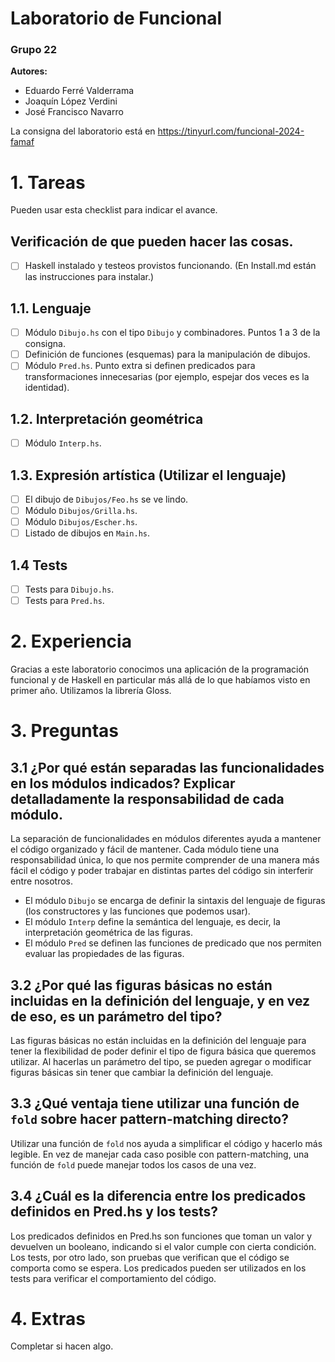 # Laboratorio de Funcional
### Grupo 22
**Autores:** 
- Eduardo Ferré Valderrama 
- Joaquín López Verdini
- José Francisco Navarro

La consigna del laboratorio está en https://tinyurl.com/funcional-2024-famaf

# 1. Tareas
Pueden usar esta checklist para indicar el avance.

## Verificación de que pueden hacer las cosas.
- [ ] Haskell instalado y testeos provistos funcionando. (En Install.md están las instrucciones para instalar.)

## 1.1. Lenguaje
- [ ] Módulo `Dibujo.hs` con el tipo `Dibujo` y combinadores. Puntos 1 a 3 de la consigna.
- [ ] Definición de funciones (esquemas) para la manipulación de dibujos.
- [ ] Módulo `Pred.hs`. Punto extra si definen predicados para transformaciones innecesarias (por ejemplo, espejar dos veces es la identidad).

## 1.2. Interpretación geométrica
- [ ] Módulo `Interp.hs`.

## 1.3. Expresión artística (Utilizar el lenguaje)
- [ ] El dibujo de `Dibujos/Feo.hs` se ve lindo.
- [ ] Módulo `Dibujos/Grilla.hs`.
- [ ] Módulo `Dibujos/Escher.hs`.
- [ ] Listado de dibujos en `Main.hs`.

## 1.4 Tests
- [ ] Tests para `Dibujo.hs`.
- [ ] Tests para `Pred.hs`.

# 2. Experiencia

Gracias a este laboratorio conocimos una aplicación de la programación funcional y de Haskell en particular más allá de lo que habíamos visto en primer año. Utilizamos la librería Gloss.

# 3. Preguntas
## 3.1 ¿Por qué están separadas las funcionalidades en los módulos indicados? Explicar detalladamente la responsabilidad de cada módulo.

La separación de funcionalidades en módulos diferentes ayuda a mantener el código organizado y fácil de mantener. Cada módulo tiene una responsabilidad única, lo que nos permite comprender de una manera más fácil el código y poder trabajar en distintas partes del código sin interferir entre nosotros.

- El módulo `Dibujo` se encarga de definir la sintaxis del lenguaje de figuras (los constructores y las funciones que podemos usar).
- El módulo `Interp` define la semántica del lenguaje, es decir, la interpretación geométrica de las figuras.
- El módulo `Pred` se definen las funciones de predicado que nos permiten evaluar las propiedades de las figuras.

## 3.2 ¿Por qué las figuras básicas no están incluidas en la definición del lenguaje, y en vez de eso, es un parámetro del tipo?

Las figuras básicas no están incluidas en la definición del lenguaje para tener la flexibilidad de poder definir el tipo de figura básica que queremos utilizar. Al hacerlas un parámetro del tipo, se pueden agregar o modificar figuras básicas sin tener que cambiar la definición del lenguaje.

## 3.3 ¿Qué ventaja tiene utilizar una función de `fold` sobre hacer pattern-matching directo?

Utilizar una función de `fold` nos ayuda a simplificar el código y hacerlo más legible. En vez de manejar cada caso posible con pattern-matching, una función de `fold` puede manejar todos los casos de una vez.

## 3.4 ¿Cuál es la diferencia entre los predicados definidos en Pred.hs y los tests?

Los predicados definidos en Pred.hs son funciones que toman un valor y devuelven un booleano, indicando si el valor cumple con cierta condición. Los tests, por otro lado, son pruebas que verifican que el código se comporta como se espera. Los predicados pueden ser utilizados en los tests para verificar el comportamiento del código.

# 4. Extras
Completar si hacen algo.